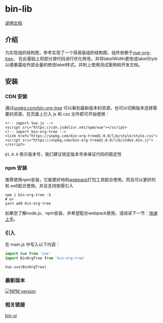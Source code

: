 # bin-lib

[说明文档](https://wangbin3162.github.io/docs/bin-tree-org/)

## 介绍

为实现组织结构图，参考实现了一个简易版组织结构图，组件依赖于[vue-org-tree](https://github.com/hukaibaihu/vue-org-tree)，
在此基础上将部分源代码进行优化修改，并将labelWidth更改成labelStyle以便暴露给外部全量的修改label样式。并附上使用测试案例和开发文档。

## 安装

### CDN 安装

通过[unpkg.com/bin-org-tree](https://unpkg.com/bin-org-tree/) 可以看到最新版本的资源，也可以切换版本选择需要的资源，在页面上引入 js 和 css
文件即可开始使用：

```
<!-- import Vue.js -->
<script src="https://cdn.jsdelivr.net/npm/vue"></script>
<!-- import bin-org-tree -->
<link href="https://unpkg.com/bin-org-tree@1.0.0/lib/style/style.css">
<script src="https://unpkg.com/bin-org-tree@1.0.0/lib/index.min.js"></script>
```
    
`@1.0.0` 表示版本号，我们建议锁定版本号来保证代码的稳定性

### npm 安装

推荐使用npm安装，它能更好地和[webpack](https://webpack.js.org/)打包工具配合使用。而且可以更好的和
es6配合使用。并且支持按需引入

```shell
npm i bin-org-tree -S
# or 
yarn add bin-org-tree
```

如果您了解node.js、npm安装，并希望配合webpack使用，请阅读下一节：[快速上手](/#/start)。

### 引入

在 main.js 中写入以下内容：

```javascript
import Vue from 'vue'
import BinOrgTree from 'bin-org-tree'

Vue.use(BinOrgTree)
```

### 最新版本

[![NPM version](https://img.shields.io/npm/v/bin-org-tree.svg)](https://www.npmjs.com/package/bin-org-tree)

### 相关链接

[bin-ui](https://wangbin3162.github.io/docs/bin-ui/)


